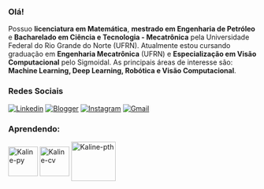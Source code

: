 ### Olá!
Possuo **licenciatura em Matemática**, **mestrado em Engenharia de Petróleo** e **Bacharelado em Ciência e Tecnologia - Mecatrônica** pela Universidade Federal do Rio Grande do Norte (UFRN). Atualmente estou cursando graduação em **Engenharia Mecatrônica** (UFRN) e **Especialização em Visão Computacional** pelo Sigmoidal. As principais áreas de interesse são: 
**Machine Learning, Deep Learning, Robótica e Visão Computacional**. 

### Redes Sociais
[![Linkedin](https://img.shields.io/badge/LinkedIn-0077B5?style=for-the-badge&logo=linkedin&logoColor=white)](https://www.linkedin.com/in/kaline-souza/)
[![Blogger](https://img.shields.io/badge/Blogger-FF5722?style=for-the-badge&logo=blogger&logoColor=white)](https://professorakalinesouza.blogspot.com/)
[![Instagram](https://img.shields.io/badge/Instagram-E4405F?style=for-the-badge&logo=instagram&logoColor=white)](https://www.instagram.com/kalinesouza___/?igsh=eW14N3U4aW5xb3k0&utm_source=qr)
[![Gmail](https://img.shields.io/badge/Gmail-D14836?style=for-the-badge&logo=gmail&logoColor=white)](kaline.souza.079@ufrn.edu.br)

### Aprendendo:

<div>
<img align="center" alt="Kaline-py" height="60" width="60" src="https://cdn.jsdelivr.net/gh/devicons/devicon@latest/icons/python/python-original-wordmark.svg"/>  
<img align="center" alt="Kaline-cv" height="60" width="60" src="https://cdn.jsdelivr.net/gh/devicons/devicon@latest/icons/opencv/opencv-original-wordmark.svg"/> 
<img align="center" alt="Kaline-pth" height="80" width="90" src="https://cdn.jsdelivr.net/gh/devicons/devicon@latest/icons/pytorch/pytorch-original-wordmark.svg"/>
</div>

